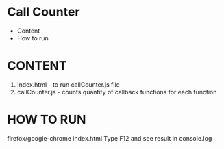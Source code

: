 # Call Counter
  * Content
  * How to run

# CONTENT
 1. index.html - to run callCounter.js file
 2. callCounter.js - counts quantity of callback functions for each function


# HOW TO RUN
firefox/google-chrome index.html
Type F12 and see result in console.log
